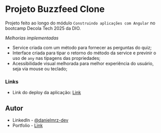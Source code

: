 # Projeto Buzzfeed Clone

Projeto feito ao longo do módulo `Construindo aplicações com Angular` no bootcamp Decola Tech 2025 da DIO.

*Melhorias implementadas*

- Service criada com um método para fornecer as perguntas do quiz;
- Interface criada para tipar o retorno do método da service e previnir o uso de `any` nas tipagens das propriedades;
- Acessibilidade visual melhorada para melhor experiência do usuário, seja via mouse ou teclado;

### Links

- Link do deploy da aplicação: [Link](https://buzzfeed-clone-blush.vercel.app/)

## Autor

- LinkedIn - [@danielmrz-dev](https://www.linkedin.com/in/danielmrz-dev/)
- Portfolio - [Link](https://danielmrz-portfolio.vercel.app/)
